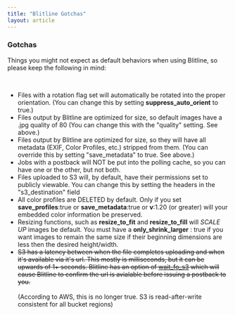 ```yaml
---
title: "Blitline Gotchas"
layout: article
---
```


### Gotchas

Things you might not expect as default behaviors when using Blitline, so please keep the following in mind:

<br/>

- Files with a rotation flag set will automatically be rotated into the proper orientation. (You can change this by setting **suppress_auto_orient** to true.)
- Files output by Blitline are optimized for size, so default images have a .jpg quality of 80 (You can change this with the "quality" setting. See above.)
- Files output by Blitline are optimized for size, so they will have all metadata (EXIF, Color Profiles, etc.) stripped from them. (You can override this by setting "save_metadata" to true. See above.)
- Jobs with a postback will NOT be put into the polling cache, so you can have one or the other, but not both.
- Files uploaded to S3 will, by default, have their permissions set to publicly viewable. You can change this by setting the headers in the "s3_destination" field
- All color profiles are DELETED by default. Only if you set  **save_profiles**:true or **save_metadata**:true or **v**:1.20 (or greater) will your embedded color information be preserved.
- Resizing functions, such as **resize_to_fit** and **resize_to_fill** will *SCALE UP* images be default. You must have a **only_shrink_larger** : true if you want images to remain the same size if their beginning dimensions are less then the desired height/width.
- ~~S3 has a latency between when the file completes uploading and when it's available via it's url. This mostly is milliseconds, but it can be upwards of 1+ seconds. Blitline has an option of [wait_fo_s3](http://docs.blitline.com/articles/job_options.html) which will cause Blitline to confirm the url is avialable before issuing a postback to you.~~ <br/><br/>(According to AWS, this is no longer true. S3 is read-after-write consistent for all bucket regions)

